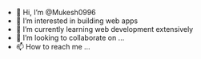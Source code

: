 - 👋 Hi, I’m @Mukesh0996
- 👀 I’m interested in building web apps
- 🌱 I’m currently learning web development extensively
- 💞️ I’m looking to collaborate on ...
- 📫 How to reach me ...
<a href="www.twitter.com"></a>
<!---
Mukesh0996/Mukesh0996 is a ✨ special ✨ repository because its `README.md` (this file) appears on your GitHub profile.
You can click the Preview link to take a look at your changes.
--->
